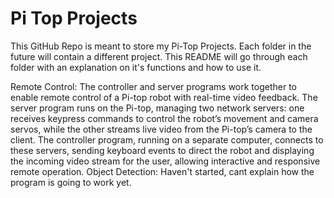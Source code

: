 # Pi Top Projects
This GitHub Repo is meant to store my Pi-Top Projects. Each folder in the future will contain a different project. This README will go through each folder with an explanation on it's functions and how to use it.

Remote Control:
The controller and server programs work together to enable remote control of a Pi-top robot with real-time video feedback. The server program runs on the Pi-top, managing two network servers: one receives keypress commands to control the robot’s movement and camera servos, while the other streams live video from the Pi-top’s camera to the client. The controller program, running on a separate computer, connects to these servers, sending keyboard events to direct the robot and displaying the incoming video stream for the user, allowing interactive and responsive remote operation.
Object Detection:
Haven't started, cant explain how the program is going to work yet.